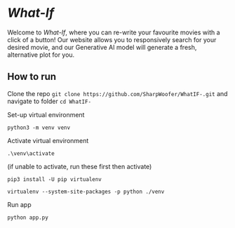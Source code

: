 # *What-If*

Welcome to *What-If*, where you can re-write your favourite movies with a click of a button! Our website allows you to responsively search for your desired movie, and our Generative AI model will generate a fresh, alternative plot for you.

## How to run
Clone the repo 
`git clone https://github.com/SharpWoofer/WhatIF-.git` and navigate to folder 
`cd WhatIF-`

Set-up virtual environment
```
python3 -m venv venv
```

Activate virtual environment
```
.\venv\activate
```

(if unable to activate, run these first then activate)

```
pip3 install -U pip virtualenv
```
```
virtualenv --system-site-packages -p python ./venv
```

Run app
```
python app.py
```
